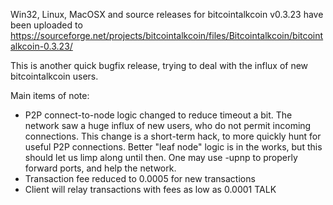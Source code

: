 Win32, Linux, MacOSX and source releases for bitcointalkcoin v0.3.23 have been uploaded to
https://sourceforge.net/projects/bitcointalkcoin/files/Bitcointalkcoin/bitcointalkcoin-0.3.23/

This is another quick bugfix release, trying to deal with the influx of new bitcointalkcoin users.

Main items of note:

* P2P connect-to-node logic changed to reduce timeout a bit.  The network saw a huge influx of new users, who do not permit incoming connections.  This change is a short-term hack, to more quickly hunt for useful P2P connections.  Better "leaf node" logic is in the works, but this should let us limp along until then.  One may use -upnp to properly forward ports, and help the network.
* Transaction fee reduced to 0.0005 for new transactions
* Client will relay transactions with fees as low as 0.0001 TALK
